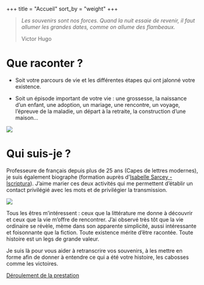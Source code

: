 +++
title = "Accueil"
sort_by = "weight"
+++


<div class="frontpage_blockquote">

> *Les souvenirs sont nos forces. Quand la nuit essaie de revenir, il faut allumer les grandes dates, comme on allume des flambeaux.*
>
> <div class="quote_author">Victor Hugo</div>

<div class="flex">

<div class="main-box">

# Que raconter ?

* Soit votre parcours de vie et les différentes étapes qui ont jalonné votre existence.

* Soit un épisode important de votre vie  : une grossesse, la naissance d’un enfant, une adoption, un mariage, une rencontre, un voyage, l’épreuve de la maladie, un départ à la retraite, la construction d’une maison...

<img class="in_text_photo" src="img/pexels-rodolfo-clix.jpg">

</div>

<div class="main-box margin-left">

# Qui suis-je ?

Professeure de français depuis plus de 25 ans (Capes de lettres modernes), je suis également biographe (formation auprès d'[Isabelle Sarcey - Iscriptura](https://www.iscriptura.fr/)).
J’aime marier ces deux activités qui me permettent d’établir un contact privilégié avec les mots et de privilégier la transmission.

<img class="in_text" src="img/sun.svg">

Tous les êtres m’intéressent : ceux que la littérature me donne à découvrir et ceux que la vie m’offre de rencontrer.
J’ai observé très tôt que la vie ordinaire se révèle, mème dans son apparente simplicité, aussi intéressante et foisonnante que la fiction.
Toute existence mérite d’être racontée. Toute histoire est un legs de grande valeur.

Je suis là pour vous aider à retranscrire vos souvenirs, à les mettre en forme afin de donner à entendre ce qui a été votre histoire, les cabosses comme les victoires.

</div>
</div>
</div>

<p class="bold-text text-center">
    <a class="contact-button" href="prestation">Déroulement de la prestation</a>
</p>